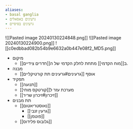 ```yaml
---
aliases:
- basal ganglia
- גרעינים באסאלים
- גרעינים בסיסיים
---
```

![[Pasted image 20240130224848.png]]
![[Pasted image 20240130224900.png]]
![[c0edbbad082b54b9e6632a0b447e08f2_MD5.png]]
- מיקום
	- ב[[מוח הקדמי]] מתחת לחלק הקדמי של ה[[חדרים צידיים]].
- מבנה
	- אוסף [[גרעינים#גרעינים תת קורטיקליים]]
- תפקיד
	- [[תנועה]]
	- מערכת עזר ל[[קורטקס מוחי]]
	- [[זיכרון#זיכרון שריר]]
- תת מבנים
	- [[נאוסטריאטום]]
		- [[גרעין זנבי]]
		- [[פוטמן]]
	- [[גלובוס פלידוס]]